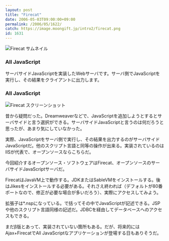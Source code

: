 ```yaml
---
layout: post
title: "Firecat"
date: 2006-05-03T09:00:00+09:00
permalink: /2006/05/1622/
catch: https://image.moongift.jp/intro2/firecat.png
id: 1631
---
```

 ![Firecat サムネイル](https://image.moongift.jp/intro2/firecat.t.png "Firecat サムネイル")
  

### All JavaScript
  
サーバサイドJavaScriptを実装したWebサーバです。サーバ側でJavaScriptを実行し、その結果をクライアントに出力します。  
<!--more-->  

### All JavaScript
  

![Firecat スクリーンショット](https://image.moongift.jp/intro2/firecat.png "Firecat スクリーンショット")

  

昔から疑問だった。Dreamweaverなどで、JavaScriptを追加しようとするとサーバサイドと言う選択ができる。サーバサイドJavaScriptと言うのは何だろうと思ったが、あまり気にしていなかった。

  

実際、JavaScriptをサーバ側で実行し、その結果を出力するのがサーバサイドJavaScriptだ。他のスクリプト言語と同等の操作が出来る。実装されているのはIISが代表で、オープンソースならこちらだ。

  

今回紹介するオープンソース・ソフトウェアはFirecat、オープンソースのサーバサイドJavaScriptサーバだ。

  

FirecatはJavaVM上で動作する。JDKまたはSableVMをインストールする。後はJikesをインストールする必要がある。それさえ終われば（デフォルトが80番ポートなので、修正が必要な場合が多いだろう）、実際にアクセスしてみよう。

  

拡張子は\*.nspになっている。で括ってその中でJavaScriptが記述できる。JSPや他のスクリプト言語同様の記述だ。JDBCを経由してデータベースへのアクセスもできる。

  

まだβ版とあって、実装されていない箇所もある。だが、将来的にはAjax+FirecatでAll JavaScriptなアプリケーションが登場する日もありそうだ。

